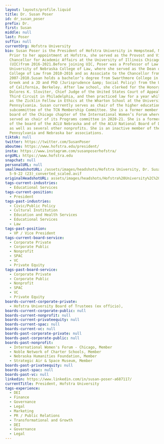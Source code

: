 ```yaml
---
layout: layouts/profile.liquid
title: Dr. Susan Poser
id: dr_susan_poser
prefix: Dr.
first: Susan
middle: null
last: Poser
suffix: null
currentOrg: Hofstra University
bio: Susan Poser is the President of Hofstra University in Hempstead, New York.
  Prior to her appointment at Hofstra, she served as the Provost and Vice
  Chancellor for Academic Affairs at the University of Illinois Chicago
  (UIC)from 2016-2021.Before joining UIC, Poser was a Professor of Law at the
  University of Nebraska College of Law, where she served as the Dean of the
  College of Law from 2010-2016 and as Associate to the Chancellor from
  2007-2010.Susan holds a bachelor’s degree from Swarthmore College in Ancient
  Greek and a JD and PhD (Jurisprudence &amp; Social Policy) from the University
  of California, Berkeley. After law school, she clerked for the Honorable
  Dolores K. Sloviter, Chief Judge of the United States Court of Appeals for the
  Third Circuit in Philadelphia, and then practiced law for a year while serving
  as the Zicklin Fellow in Ethics at the Wharton School at the University of
  Pennsylvania. Susan currently serves as chair of the higher education
  subcommittee of the TCN Membership Committee. She is a former member of the
  board of the Chicago chapter of the International Women’s Forum where she
  served as chair of its Programs committee in 2020-21. She is a former member
  of the board of the ACLU Nebraska and of the ACLU National Board of Directors,
  as well as several other nonprofits. She is an inactive member of the
  Pennsylvania and Nebraska bar associations.
tiktok: null
twitter: https://twitter.com/SusanPoser
aboutme: https://www.hofstra.edu/president/
insta: https://www.instagram.com/susanposerhofstra/
orgURL: https://www.hofstra.edu
snapchat: null
personalURL: null
smallHeadshotURL: /assets/images/headshots/Hofstra University, Dr. Susan Poser,
  5-9-22 (23)_converted_scaled.avif
originalHeadshotURL: assets/images/headshots/Hofstra%20University%2C%20Dr.%20Susan%20Poser%2C%205-9-22%20%2823%29_converted_scaled.avif
tags-current-industries:
  - Educational Services
tags-current-position:
  - President
tags-past-industries:
  - Civic/Public Policy
  - Cultural Institution
  - Education and Health Services
  - Educational Services
  - Law
tags-past-position:
  - VP / Vice President
tags-current-board-service:
  - Corporate Private
  - Corporate Public
  - Nonprofit
  - SPAC
  - VC
  - Private Equity
tags-past-board-service:
  - Corporate Private
  - Corporate Public
  - Nonprofit
  - SPAC
  - VC
  - Private Equity
boards-current-corporate-private:
  - Hofstra University Board of Trustees (ex officio),
boards-current-corporate-public: null
boards-current-nonprofit: null
boards-current-privateequity: null
boards-current-spac: null
boards-current-vc: null
boards-past-corporate-private: null
boards-past-corporate-public: null
boards-past-nonprofit:
  - International Women's Forum - Chicago, Member
  - Noble Network of Charter Schools, Member
  - Nebraska Humanities Foundation, Member
  - Strategic Air & Space Museum, Member
boards-past-privateequity: null
boards-past-spac: null
boards-past-vc: null
linkedin: https://www.linkedin.com/in/susan-poser-a687117/
currentTitle: President, Hofstra University
tags-experience:
  - DEI
  - Finance
  - Governance
  - Legal
  - Marketing
  - PR / Public Relations
  - Transformational and Growth
  - DEI
  - Governance
  - Legal
---
```

